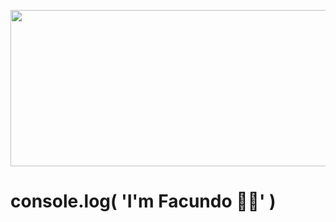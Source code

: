 <p align="center">
<img  width="600" height="250" src="https://media.giphy.com/media/Lny6Rw04nsOOc/giphy.gif">
  </p>

#                          console.log( 'I'm Facundo 👨‍💻' )



